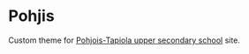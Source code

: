 Pohjis
===

Custom theme for [Pohjois-Tapiola upper secondary school](https://pohjois-tapiola.com/lukio/) site.
